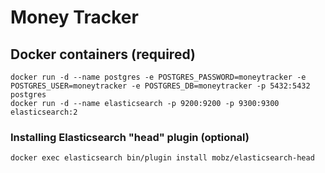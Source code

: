# Money Tracker

## Docker containers (required)

    docker run -d --name postgres -e POSTGRES_PASSWORD=moneytracker -e POSTGRES_USER=moneytracker -e POSTGRES_DB=moneytracker -p 5432:5432 postgres
    docker run -d --name elasticsearch -p 9200:9200 -p 9300:9300 elasticsearch:2

### Installing Elasticsearch "head" plugin (optional)

    docker exec elasticsearch bin/plugin install mobz/elasticsearch-head
